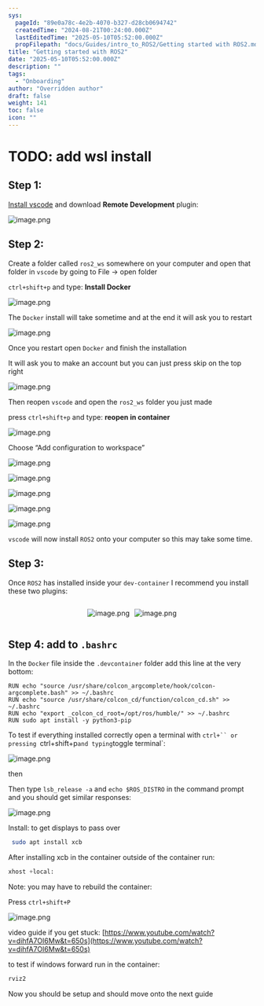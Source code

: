 ```yaml
---
sys:
  pageId: "89e0a78c-4e2b-4070-b327-d28cb0694742"
  createdTime: "2024-08-21T00:24:00.000Z"
  lastEditedTime: "2025-05-10T05:52:00.000Z"
  propFilepath: "docs/Guides/intro_to_ROS2/Getting started with ROS2.md"
title: "Getting started with ROS2"
date: "2025-05-10T05:52:00.000Z"
description: ""
tags:
  - "Onboarding"
author: "Overridden author"
draft: false
weight: 141
toc: false
icon: ""
---
```


# TODO: add wsl install

## Step 1:

[Install vscode](https://code.visualstudio.com/download) and download **Remote Development** plugin:

![image.png](https://prod-files-secure.s3.us-west-2.amazonaws.com/d518164a-d88e-44d1-a4ee-3adb3bd8bce0/efb52993-1881-4a40-b95e-6f020334f022/image.png?X-Amz-Algorithm=AWS4-HMAC-SHA256&X-Amz-Content-Sha256=UNSIGNED-PAYLOAD&X-Amz-Credential=ASIAZI2LB46653SV35QX%2F20250616%2Fus-west-2%2Fs3%2Faws4_request&X-Amz-Date=20250616T170851Z&X-Amz-Expires=3600&X-Amz-Security-Token=IQoJb3JpZ2luX2VjEHYaCXVzLXdlc3QtMiJGMEQCIFHE1J%2FY0gxhlv3n0h1E83AbuoqyALwj1OLjrVgqjK2eAiA%2BFZUJyKBpGBkGx0%2FrkRUzum1utQCt%2B7EsQGw%2FrOpkFir%2FAwhfEAAaDDYzNzQyMzE4MzgwNSIMB3%2BPwHJdJ1Xi3RZuKtwDz7VxsPEmuJ1%2Foj28i7i4L9g%2B8A16KMeo3ZaktVgAmOmg%2BOl27cqJLTCCI%2B9Nm8xrqtdgIEfLySsIKPLgzmu04JD5clALCZQ73IWLkwOTfvQaHPoEeEnjcM4y6ne8jtL2jDlV%2BECjnr%2F6g%2FJrg%2FVEg8%2F4ScFpAFzau3CxMMexrIWh8%2BgHTg5eT071OetJifnF9DAsofJ27J2YfioGX%2FxLLCejIJzC7%2Bf9fhyZvDilPjFHqSlMtd8gNchREAdiQ3te7H71xAnGz4Fdq8i%2BKDBsIr8iVarBp0eW4w1TJRXrYCEcyeOCc%2FwZlXPzimfnyUhT4PfxAXehz%2BrrC5GuKdY%2BWGsT7sAfTwwy8GqOtctrHbHsMlXPn277n9oIrv3xr6t480xqU8FgWUNyPj%2F7CjAyNzvCXL01HUkjYC%2BfghIufqYE3Q%2FZk86wOK5PWmSHJ%2B1CYb7IjYM3DoLXpxqDzEKx1pTgFZ5WwVLjf06t9s%2BuTJalzGGkRuUlnqFS2TMah5oXfQbo%2FHat0GKBoKgOso4%2F5fokSkT84wubjdUYloNqzdH4F0u9N5IOlPoRCi6L8yFs5YPsYoaezJkW9IbdmNDgyHFbapLhRDENiaday0go4XPisLnPrI4QzTwaG%2FQw98jAwgY6pgExw6XVDoAWcMPT4CrlClu797KurHQSC7iXGeiEt4ZrJZNmeYRkj6cNM9JxZgF6GpRN4l19bvvv7YuovVQFTzhuwjd8YCIPBFRodvPcstmSzXC8KjdyrJpZsivnwcsscVZ8WWFSl14On6FsIGuOoFPVMsfiDnXvrqB0lXrFLXpDzpQ%2BHTM5U5A7bGQFOtoZKs5AEK9l4zRRQxjTS3gInuietR9EcWv%2F&X-Amz-Signature=3ce6714d889ea9ef167c9f74071cc1428996086c3f6a4fe4a5be08a91e17842e&X-Amz-SignedHeaders=host&x-amz-checksum-mode=ENABLED&x-id=GetObject)

## Step 2:

Create a folder called `ros2_ws` somewhere on your computer and open that folder in `vscode` by going to File → open folder 

`ctrl+shift+p` and type: **Install Docker**

![image.png](https://prod-files-secure.s3.us-west-2.amazonaws.com/d518164a-d88e-44d1-a4ee-3adb3bd8bce0/2269dc0e-1cd5-47ff-bceb-c04ad9b2eab0/image.png?X-Amz-Algorithm=AWS4-HMAC-SHA256&X-Amz-Content-Sha256=UNSIGNED-PAYLOAD&X-Amz-Credential=ASIAZI2LB46653SV35QX%2F20250616%2Fus-west-2%2Fs3%2Faws4_request&X-Amz-Date=20250616T170851Z&X-Amz-Expires=3600&X-Amz-Security-Token=IQoJb3JpZ2luX2VjEHYaCXVzLXdlc3QtMiJGMEQCIFHE1J%2FY0gxhlv3n0h1E83AbuoqyALwj1OLjrVgqjK2eAiA%2BFZUJyKBpGBkGx0%2FrkRUzum1utQCt%2B7EsQGw%2FrOpkFir%2FAwhfEAAaDDYzNzQyMzE4MzgwNSIMB3%2BPwHJdJ1Xi3RZuKtwDz7VxsPEmuJ1%2Foj28i7i4L9g%2B8A16KMeo3ZaktVgAmOmg%2BOl27cqJLTCCI%2B9Nm8xrqtdgIEfLySsIKPLgzmu04JD5clALCZQ73IWLkwOTfvQaHPoEeEnjcM4y6ne8jtL2jDlV%2BECjnr%2F6g%2FJrg%2FVEg8%2F4ScFpAFzau3CxMMexrIWh8%2BgHTg5eT071OetJifnF9DAsofJ27J2YfioGX%2FxLLCejIJzC7%2Bf9fhyZvDilPjFHqSlMtd8gNchREAdiQ3te7H71xAnGz4Fdq8i%2BKDBsIr8iVarBp0eW4w1TJRXrYCEcyeOCc%2FwZlXPzimfnyUhT4PfxAXehz%2BrrC5GuKdY%2BWGsT7sAfTwwy8GqOtctrHbHsMlXPn277n9oIrv3xr6t480xqU8FgWUNyPj%2F7CjAyNzvCXL01HUkjYC%2BfghIufqYE3Q%2FZk86wOK5PWmSHJ%2B1CYb7IjYM3DoLXpxqDzEKx1pTgFZ5WwVLjf06t9s%2BuTJalzGGkRuUlnqFS2TMah5oXfQbo%2FHat0GKBoKgOso4%2F5fokSkT84wubjdUYloNqzdH4F0u9N5IOlPoRCi6L8yFs5YPsYoaezJkW9IbdmNDgyHFbapLhRDENiaday0go4XPisLnPrI4QzTwaG%2FQw98jAwgY6pgExw6XVDoAWcMPT4CrlClu797KurHQSC7iXGeiEt4ZrJZNmeYRkj6cNM9JxZgF6GpRN4l19bvvv7YuovVQFTzhuwjd8YCIPBFRodvPcstmSzXC8KjdyrJpZsivnwcsscVZ8WWFSl14On6FsIGuOoFPVMsfiDnXvrqB0lXrFLXpDzpQ%2BHTM5U5A7bGQFOtoZKs5AEK9l4zRRQxjTS3gInuietR9EcWv%2F&X-Amz-Signature=ae8823dae2f9147ac3f3d38b7a8c7a76df33d00c7224edcbcbd28c1e75d63750&X-Amz-SignedHeaders=host&x-amz-checksum-mode=ENABLED&x-id=GetObject)

The `Docker` install will take sometime and at the end it will ask you to restart

![image.png](https://prod-files-secure.s3.us-west-2.amazonaws.com/d518164a-d88e-44d1-a4ee-3adb3bd8bce0/ed233f78-be33-4b1f-b89c-9c346c0e961e/image.png?X-Amz-Algorithm=AWS4-HMAC-SHA256&X-Amz-Content-Sha256=UNSIGNED-PAYLOAD&X-Amz-Credential=ASIAZI2LB46653SV35QX%2F20250616%2Fus-west-2%2Fs3%2Faws4_request&X-Amz-Date=20250616T170851Z&X-Amz-Expires=3600&X-Amz-Security-Token=IQoJb3JpZ2luX2VjEHYaCXVzLXdlc3QtMiJGMEQCIFHE1J%2FY0gxhlv3n0h1E83AbuoqyALwj1OLjrVgqjK2eAiA%2BFZUJyKBpGBkGx0%2FrkRUzum1utQCt%2B7EsQGw%2FrOpkFir%2FAwhfEAAaDDYzNzQyMzE4MzgwNSIMB3%2BPwHJdJ1Xi3RZuKtwDz7VxsPEmuJ1%2Foj28i7i4L9g%2B8A16KMeo3ZaktVgAmOmg%2BOl27cqJLTCCI%2B9Nm8xrqtdgIEfLySsIKPLgzmu04JD5clALCZQ73IWLkwOTfvQaHPoEeEnjcM4y6ne8jtL2jDlV%2BECjnr%2F6g%2FJrg%2FVEg8%2F4ScFpAFzau3CxMMexrIWh8%2BgHTg5eT071OetJifnF9DAsofJ27J2YfioGX%2FxLLCejIJzC7%2Bf9fhyZvDilPjFHqSlMtd8gNchREAdiQ3te7H71xAnGz4Fdq8i%2BKDBsIr8iVarBp0eW4w1TJRXrYCEcyeOCc%2FwZlXPzimfnyUhT4PfxAXehz%2BrrC5GuKdY%2BWGsT7sAfTwwy8GqOtctrHbHsMlXPn277n9oIrv3xr6t480xqU8FgWUNyPj%2F7CjAyNzvCXL01HUkjYC%2BfghIufqYE3Q%2FZk86wOK5PWmSHJ%2B1CYb7IjYM3DoLXpxqDzEKx1pTgFZ5WwVLjf06t9s%2BuTJalzGGkRuUlnqFS2TMah5oXfQbo%2FHat0GKBoKgOso4%2F5fokSkT84wubjdUYloNqzdH4F0u9N5IOlPoRCi6L8yFs5YPsYoaezJkW9IbdmNDgyHFbapLhRDENiaday0go4XPisLnPrI4QzTwaG%2FQw98jAwgY6pgExw6XVDoAWcMPT4CrlClu797KurHQSC7iXGeiEt4ZrJZNmeYRkj6cNM9JxZgF6GpRN4l19bvvv7YuovVQFTzhuwjd8YCIPBFRodvPcstmSzXC8KjdyrJpZsivnwcsscVZ8WWFSl14On6FsIGuOoFPVMsfiDnXvrqB0lXrFLXpDzpQ%2BHTM5U5A7bGQFOtoZKs5AEK9l4zRRQxjTS3gInuietR9EcWv%2F&X-Amz-Signature=4f88b0f35d75576bbf5213ff143da66c08b031fbe902171750544fcec1a59ceb&X-Amz-SignedHeaders=host&x-amz-checksum-mode=ENABLED&x-id=GetObject)

Once you restart open `Docker` and finish the installation

It will ask you to make an account but you can just press skip on the top right

![image.png](https://prod-files-secure.s3.us-west-2.amazonaws.com/d518164a-d88e-44d1-a4ee-3adb3bd8bce0/21010ad9-1659-4fd9-9f59-9932a09b2a3d/image.png?X-Amz-Algorithm=AWS4-HMAC-SHA256&X-Amz-Content-Sha256=UNSIGNED-PAYLOAD&X-Amz-Credential=ASIAZI2LB46653SV35QX%2F20250616%2Fus-west-2%2Fs3%2Faws4_request&X-Amz-Date=20250616T170852Z&X-Amz-Expires=3600&X-Amz-Security-Token=IQoJb3JpZ2luX2VjEHYaCXVzLXdlc3QtMiJGMEQCIFHE1J%2FY0gxhlv3n0h1E83AbuoqyALwj1OLjrVgqjK2eAiA%2BFZUJyKBpGBkGx0%2FrkRUzum1utQCt%2B7EsQGw%2FrOpkFir%2FAwhfEAAaDDYzNzQyMzE4MzgwNSIMB3%2BPwHJdJ1Xi3RZuKtwDz7VxsPEmuJ1%2Foj28i7i4L9g%2B8A16KMeo3ZaktVgAmOmg%2BOl27cqJLTCCI%2B9Nm8xrqtdgIEfLySsIKPLgzmu04JD5clALCZQ73IWLkwOTfvQaHPoEeEnjcM4y6ne8jtL2jDlV%2BECjnr%2F6g%2FJrg%2FVEg8%2F4ScFpAFzau3CxMMexrIWh8%2BgHTg5eT071OetJifnF9DAsofJ27J2YfioGX%2FxLLCejIJzC7%2Bf9fhyZvDilPjFHqSlMtd8gNchREAdiQ3te7H71xAnGz4Fdq8i%2BKDBsIr8iVarBp0eW4w1TJRXrYCEcyeOCc%2FwZlXPzimfnyUhT4PfxAXehz%2BrrC5GuKdY%2BWGsT7sAfTwwy8GqOtctrHbHsMlXPn277n9oIrv3xr6t480xqU8FgWUNyPj%2F7CjAyNzvCXL01HUkjYC%2BfghIufqYE3Q%2FZk86wOK5PWmSHJ%2B1CYb7IjYM3DoLXpxqDzEKx1pTgFZ5WwVLjf06t9s%2BuTJalzGGkRuUlnqFS2TMah5oXfQbo%2FHat0GKBoKgOso4%2F5fokSkT84wubjdUYloNqzdH4F0u9N5IOlPoRCi6L8yFs5YPsYoaezJkW9IbdmNDgyHFbapLhRDENiaday0go4XPisLnPrI4QzTwaG%2FQw98jAwgY6pgExw6XVDoAWcMPT4CrlClu797KurHQSC7iXGeiEt4ZrJZNmeYRkj6cNM9JxZgF6GpRN4l19bvvv7YuovVQFTzhuwjd8YCIPBFRodvPcstmSzXC8KjdyrJpZsivnwcsscVZ8WWFSl14On6FsIGuOoFPVMsfiDnXvrqB0lXrFLXpDzpQ%2BHTM5U5A7bGQFOtoZKs5AEK9l4zRRQxjTS3gInuietR9EcWv%2F&X-Amz-Signature=74e53a1223352e3cd3c442c9ff64c76b34c7138edb220dda042ff9db79c09df6&X-Amz-SignedHeaders=host&x-amz-checksum-mode=ENABLED&x-id=GetObject)

Then reopen `vscode` and open the `ros2_ws` folder you just made

press `ctrl+shift+p` and type: **reopen in container**

![image.png](https://prod-files-secure.s3.us-west-2.amazonaws.com/d518164a-d88e-44d1-a4ee-3adb3bd8bce0/4e93b8c2-41ad-488c-8095-c74205196118/image.png?X-Amz-Algorithm=AWS4-HMAC-SHA256&X-Amz-Content-Sha256=UNSIGNED-PAYLOAD&X-Amz-Credential=ASIAZI2LB46653SV35QX%2F20250616%2Fus-west-2%2Fs3%2Faws4_request&X-Amz-Date=20250616T170851Z&X-Amz-Expires=3600&X-Amz-Security-Token=IQoJb3JpZ2luX2VjEHYaCXVzLXdlc3QtMiJGMEQCIFHE1J%2FY0gxhlv3n0h1E83AbuoqyALwj1OLjrVgqjK2eAiA%2BFZUJyKBpGBkGx0%2FrkRUzum1utQCt%2B7EsQGw%2FrOpkFir%2FAwhfEAAaDDYzNzQyMzE4MzgwNSIMB3%2BPwHJdJ1Xi3RZuKtwDz7VxsPEmuJ1%2Foj28i7i4L9g%2B8A16KMeo3ZaktVgAmOmg%2BOl27cqJLTCCI%2B9Nm8xrqtdgIEfLySsIKPLgzmu04JD5clALCZQ73IWLkwOTfvQaHPoEeEnjcM4y6ne8jtL2jDlV%2BECjnr%2F6g%2FJrg%2FVEg8%2F4ScFpAFzau3CxMMexrIWh8%2BgHTg5eT071OetJifnF9DAsofJ27J2YfioGX%2FxLLCejIJzC7%2Bf9fhyZvDilPjFHqSlMtd8gNchREAdiQ3te7H71xAnGz4Fdq8i%2BKDBsIr8iVarBp0eW4w1TJRXrYCEcyeOCc%2FwZlXPzimfnyUhT4PfxAXehz%2BrrC5GuKdY%2BWGsT7sAfTwwy8GqOtctrHbHsMlXPn277n9oIrv3xr6t480xqU8FgWUNyPj%2F7CjAyNzvCXL01HUkjYC%2BfghIufqYE3Q%2FZk86wOK5PWmSHJ%2B1CYb7IjYM3DoLXpxqDzEKx1pTgFZ5WwVLjf06t9s%2BuTJalzGGkRuUlnqFS2TMah5oXfQbo%2FHat0GKBoKgOso4%2F5fokSkT84wubjdUYloNqzdH4F0u9N5IOlPoRCi6L8yFs5YPsYoaezJkW9IbdmNDgyHFbapLhRDENiaday0go4XPisLnPrI4QzTwaG%2FQw98jAwgY6pgExw6XVDoAWcMPT4CrlClu797KurHQSC7iXGeiEt4ZrJZNmeYRkj6cNM9JxZgF6GpRN4l19bvvv7YuovVQFTzhuwjd8YCIPBFRodvPcstmSzXC8KjdyrJpZsivnwcsscVZ8WWFSl14On6FsIGuOoFPVMsfiDnXvrqB0lXrFLXpDzpQ%2BHTM5U5A7bGQFOtoZKs5AEK9l4zRRQxjTS3gInuietR9EcWv%2F&X-Amz-Signature=c83f93541d341079dd3817ffcb9e85d1e3bda605c70d47e25fc41125c3cccb61&X-Amz-SignedHeaders=host&x-amz-checksum-mode=ENABLED&x-id=GetObject)

Choose “Add configuration to workspace”

![image.png](https://prod-files-secure.s3.us-west-2.amazonaws.com/d518164a-d88e-44d1-a4ee-3adb3bd8bce0/9560b282-5060-4989-ba37-97e7b2c22476/image.png?X-Amz-Algorithm=AWS4-HMAC-SHA256&X-Amz-Content-Sha256=UNSIGNED-PAYLOAD&X-Amz-Credential=ASIAZI2LB46653SV35QX%2F20250616%2Fus-west-2%2Fs3%2Faws4_request&X-Amz-Date=20250616T170852Z&X-Amz-Expires=3600&X-Amz-Security-Token=IQoJb3JpZ2luX2VjEHYaCXVzLXdlc3QtMiJGMEQCIFHE1J%2FY0gxhlv3n0h1E83AbuoqyALwj1OLjrVgqjK2eAiA%2BFZUJyKBpGBkGx0%2FrkRUzum1utQCt%2B7EsQGw%2FrOpkFir%2FAwhfEAAaDDYzNzQyMzE4MzgwNSIMB3%2BPwHJdJ1Xi3RZuKtwDz7VxsPEmuJ1%2Foj28i7i4L9g%2B8A16KMeo3ZaktVgAmOmg%2BOl27cqJLTCCI%2B9Nm8xrqtdgIEfLySsIKPLgzmu04JD5clALCZQ73IWLkwOTfvQaHPoEeEnjcM4y6ne8jtL2jDlV%2BECjnr%2F6g%2FJrg%2FVEg8%2F4ScFpAFzau3CxMMexrIWh8%2BgHTg5eT071OetJifnF9DAsofJ27J2YfioGX%2FxLLCejIJzC7%2Bf9fhyZvDilPjFHqSlMtd8gNchREAdiQ3te7H71xAnGz4Fdq8i%2BKDBsIr8iVarBp0eW4w1TJRXrYCEcyeOCc%2FwZlXPzimfnyUhT4PfxAXehz%2BrrC5GuKdY%2BWGsT7sAfTwwy8GqOtctrHbHsMlXPn277n9oIrv3xr6t480xqU8FgWUNyPj%2F7CjAyNzvCXL01HUkjYC%2BfghIufqYE3Q%2FZk86wOK5PWmSHJ%2B1CYb7IjYM3DoLXpxqDzEKx1pTgFZ5WwVLjf06t9s%2BuTJalzGGkRuUlnqFS2TMah5oXfQbo%2FHat0GKBoKgOso4%2F5fokSkT84wubjdUYloNqzdH4F0u9N5IOlPoRCi6L8yFs5YPsYoaezJkW9IbdmNDgyHFbapLhRDENiaday0go4XPisLnPrI4QzTwaG%2FQw98jAwgY6pgExw6XVDoAWcMPT4CrlClu797KurHQSC7iXGeiEt4ZrJZNmeYRkj6cNM9JxZgF6GpRN4l19bvvv7YuovVQFTzhuwjd8YCIPBFRodvPcstmSzXC8KjdyrJpZsivnwcsscVZ8WWFSl14On6FsIGuOoFPVMsfiDnXvrqB0lXrFLXpDzpQ%2BHTM5U5A7bGQFOtoZKs5AEK9l4zRRQxjTS3gInuietR9EcWv%2F&X-Amz-Signature=e3826e32e38813382e25cfa0597efe46a4a2ede0957150c22b6423b8d9803859&X-Amz-SignedHeaders=host&x-amz-checksum-mode=ENABLED&x-id=GetObject)

![image.png](https://prod-files-secure.s3.us-west-2.amazonaws.com/d518164a-d88e-44d1-a4ee-3adb3bd8bce0/2ee63f81-886b-48e8-a553-dc6e5eac99e4/image.png?X-Amz-Algorithm=AWS4-HMAC-SHA256&X-Amz-Content-Sha256=UNSIGNED-PAYLOAD&X-Amz-Credential=ASIAZI2LB46653SV35QX%2F20250616%2Fus-west-2%2Fs3%2Faws4_request&X-Amz-Date=20250616T170851Z&X-Amz-Expires=3600&X-Amz-Security-Token=IQoJb3JpZ2luX2VjEHYaCXVzLXdlc3QtMiJGMEQCIFHE1J%2FY0gxhlv3n0h1E83AbuoqyALwj1OLjrVgqjK2eAiA%2BFZUJyKBpGBkGx0%2FrkRUzum1utQCt%2B7EsQGw%2FrOpkFir%2FAwhfEAAaDDYzNzQyMzE4MzgwNSIMB3%2BPwHJdJ1Xi3RZuKtwDz7VxsPEmuJ1%2Foj28i7i4L9g%2B8A16KMeo3ZaktVgAmOmg%2BOl27cqJLTCCI%2B9Nm8xrqtdgIEfLySsIKPLgzmu04JD5clALCZQ73IWLkwOTfvQaHPoEeEnjcM4y6ne8jtL2jDlV%2BECjnr%2F6g%2FJrg%2FVEg8%2F4ScFpAFzau3CxMMexrIWh8%2BgHTg5eT071OetJifnF9DAsofJ27J2YfioGX%2FxLLCejIJzC7%2Bf9fhyZvDilPjFHqSlMtd8gNchREAdiQ3te7H71xAnGz4Fdq8i%2BKDBsIr8iVarBp0eW4w1TJRXrYCEcyeOCc%2FwZlXPzimfnyUhT4PfxAXehz%2BrrC5GuKdY%2BWGsT7sAfTwwy8GqOtctrHbHsMlXPn277n9oIrv3xr6t480xqU8FgWUNyPj%2F7CjAyNzvCXL01HUkjYC%2BfghIufqYE3Q%2FZk86wOK5PWmSHJ%2B1CYb7IjYM3DoLXpxqDzEKx1pTgFZ5WwVLjf06t9s%2BuTJalzGGkRuUlnqFS2TMah5oXfQbo%2FHat0GKBoKgOso4%2F5fokSkT84wubjdUYloNqzdH4F0u9N5IOlPoRCi6L8yFs5YPsYoaezJkW9IbdmNDgyHFbapLhRDENiaday0go4XPisLnPrI4QzTwaG%2FQw98jAwgY6pgExw6XVDoAWcMPT4CrlClu797KurHQSC7iXGeiEt4ZrJZNmeYRkj6cNM9JxZgF6GpRN4l19bvvv7YuovVQFTzhuwjd8YCIPBFRodvPcstmSzXC8KjdyrJpZsivnwcsscVZ8WWFSl14On6FsIGuOoFPVMsfiDnXvrqB0lXrFLXpDzpQ%2BHTM5U5A7bGQFOtoZKs5AEK9l4zRRQxjTS3gInuietR9EcWv%2F&X-Amz-Signature=84197bdd7bcc6263e8a9e54d4485a07fef1046e488fa8f8bbc295f19e6f62c1b&X-Amz-SignedHeaders=host&x-amz-checksum-mode=ENABLED&x-id=GetObject)

![image.png](https://prod-files-secure.s3.us-west-2.amazonaws.com/d518164a-d88e-44d1-a4ee-3adb3bd8bce0/ae1580b2-b048-407e-aed9-b584224a7a04/image.png?X-Amz-Algorithm=AWS4-HMAC-SHA256&X-Amz-Content-Sha256=UNSIGNED-PAYLOAD&X-Amz-Credential=ASIAZI2LB46653SV35QX%2F20250616%2Fus-west-2%2Fs3%2Faws4_request&X-Amz-Date=20250616T170851Z&X-Amz-Expires=3600&X-Amz-Security-Token=IQoJb3JpZ2luX2VjEHYaCXVzLXdlc3QtMiJGMEQCIFHE1J%2FY0gxhlv3n0h1E83AbuoqyALwj1OLjrVgqjK2eAiA%2BFZUJyKBpGBkGx0%2FrkRUzum1utQCt%2B7EsQGw%2FrOpkFir%2FAwhfEAAaDDYzNzQyMzE4MzgwNSIMB3%2BPwHJdJ1Xi3RZuKtwDz7VxsPEmuJ1%2Foj28i7i4L9g%2B8A16KMeo3ZaktVgAmOmg%2BOl27cqJLTCCI%2B9Nm8xrqtdgIEfLySsIKPLgzmu04JD5clALCZQ73IWLkwOTfvQaHPoEeEnjcM4y6ne8jtL2jDlV%2BECjnr%2F6g%2FJrg%2FVEg8%2F4ScFpAFzau3CxMMexrIWh8%2BgHTg5eT071OetJifnF9DAsofJ27J2YfioGX%2FxLLCejIJzC7%2Bf9fhyZvDilPjFHqSlMtd8gNchREAdiQ3te7H71xAnGz4Fdq8i%2BKDBsIr8iVarBp0eW4w1TJRXrYCEcyeOCc%2FwZlXPzimfnyUhT4PfxAXehz%2BrrC5GuKdY%2BWGsT7sAfTwwy8GqOtctrHbHsMlXPn277n9oIrv3xr6t480xqU8FgWUNyPj%2F7CjAyNzvCXL01HUkjYC%2BfghIufqYE3Q%2FZk86wOK5PWmSHJ%2B1CYb7IjYM3DoLXpxqDzEKx1pTgFZ5WwVLjf06t9s%2BuTJalzGGkRuUlnqFS2TMah5oXfQbo%2FHat0GKBoKgOso4%2F5fokSkT84wubjdUYloNqzdH4F0u9N5IOlPoRCi6L8yFs5YPsYoaezJkW9IbdmNDgyHFbapLhRDENiaday0go4XPisLnPrI4QzTwaG%2FQw98jAwgY6pgExw6XVDoAWcMPT4CrlClu797KurHQSC7iXGeiEt4ZrJZNmeYRkj6cNM9JxZgF6GpRN4l19bvvv7YuovVQFTzhuwjd8YCIPBFRodvPcstmSzXC8KjdyrJpZsivnwcsscVZ8WWFSl14On6FsIGuOoFPVMsfiDnXvrqB0lXrFLXpDzpQ%2BHTM5U5A7bGQFOtoZKs5AEK9l4zRRQxjTS3gInuietR9EcWv%2F&X-Amz-Signature=18cd1b91224ffaca6522f38e888feda6522097eab97ff3bcd923236dd66a205e&X-Amz-SignedHeaders=host&x-amz-checksum-mode=ENABLED&x-id=GetObject)

![image.png](https://prod-files-secure.s3.us-west-2.amazonaws.com/d518164a-d88e-44d1-a4ee-3adb3bd8bce0/53255b28-f75e-430f-b9e3-c0ac8577e42b/image.png?X-Amz-Algorithm=AWS4-HMAC-SHA256&X-Amz-Content-Sha256=UNSIGNED-PAYLOAD&X-Amz-Credential=ASIAZI2LB46653SV35QX%2F20250616%2Fus-west-2%2Fs3%2Faws4_request&X-Amz-Date=20250616T170851Z&X-Amz-Expires=3600&X-Amz-Security-Token=IQoJb3JpZ2luX2VjEHYaCXVzLXdlc3QtMiJGMEQCIFHE1J%2FY0gxhlv3n0h1E83AbuoqyALwj1OLjrVgqjK2eAiA%2BFZUJyKBpGBkGx0%2FrkRUzum1utQCt%2B7EsQGw%2FrOpkFir%2FAwhfEAAaDDYzNzQyMzE4MzgwNSIMB3%2BPwHJdJ1Xi3RZuKtwDz7VxsPEmuJ1%2Foj28i7i4L9g%2B8A16KMeo3ZaktVgAmOmg%2BOl27cqJLTCCI%2B9Nm8xrqtdgIEfLySsIKPLgzmu04JD5clALCZQ73IWLkwOTfvQaHPoEeEnjcM4y6ne8jtL2jDlV%2BECjnr%2F6g%2FJrg%2FVEg8%2F4ScFpAFzau3CxMMexrIWh8%2BgHTg5eT071OetJifnF9DAsofJ27J2YfioGX%2FxLLCejIJzC7%2Bf9fhyZvDilPjFHqSlMtd8gNchREAdiQ3te7H71xAnGz4Fdq8i%2BKDBsIr8iVarBp0eW4w1TJRXrYCEcyeOCc%2FwZlXPzimfnyUhT4PfxAXehz%2BrrC5GuKdY%2BWGsT7sAfTwwy8GqOtctrHbHsMlXPn277n9oIrv3xr6t480xqU8FgWUNyPj%2F7CjAyNzvCXL01HUkjYC%2BfghIufqYE3Q%2FZk86wOK5PWmSHJ%2B1CYb7IjYM3DoLXpxqDzEKx1pTgFZ5WwVLjf06t9s%2BuTJalzGGkRuUlnqFS2TMah5oXfQbo%2FHat0GKBoKgOso4%2F5fokSkT84wubjdUYloNqzdH4F0u9N5IOlPoRCi6L8yFs5YPsYoaezJkW9IbdmNDgyHFbapLhRDENiaday0go4XPisLnPrI4QzTwaG%2FQw98jAwgY6pgExw6XVDoAWcMPT4CrlClu797KurHQSC7iXGeiEt4ZrJZNmeYRkj6cNM9JxZgF6GpRN4l19bvvv7YuovVQFTzhuwjd8YCIPBFRodvPcstmSzXC8KjdyrJpZsivnwcsscVZ8WWFSl14On6FsIGuOoFPVMsfiDnXvrqB0lXrFLXpDzpQ%2BHTM5U5A7bGQFOtoZKs5AEK9l4zRRQxjTS3gInuietR9EcWv%2F&X-Amz-Signature=0ccf33e40526098291ff689e4e5495ad908c0d7992c1ef508152e4fd4d3d6fa4&X-Amz-SignedHeaders=host&x-amz-checksum-mode=ENABLED&x-id=GetObject)

![image.png](https://prod-files-secure.s3.us-west-2.amazonaws.com/d518164a-d88e-44d1-a4ee-3adb3bd8bce0/7c562767-5af9-4ffb-97d1-327bcdf4ee00/image.png?X-Amz-Algorithm=AWS4-HMAC-SHA256&X-Amz-Content-Sha256=UNSIGNED-PAYLOAD&X-Amz-Credential=ASIAZI2LB46653SV35QX%2F20250616%2Fus-west-2%2Fs3%2Faws4_request&X-Amz-Date=20250616T170851Z&X-Amz-Expires=3600&X-Amz-Security-Token=IQoJb3JpZ2luX2VjEHYaCXVzLXdlc3QtMiJGMEQCIFHE1J%2FY0gxhlv3n0h1E83AbuoqyALwj1OLjrVgqjK2eAiA%2BFZUJyKBpGBkGx0%2FrkRUzum1utQCt%2B7EsQGw%2FrOpkFir%2FAwhfEAAaDDYzNzQyMzE4MzgwNSIMB3%2BPwHJdJ1Xi3RZuKtwDz7VxsPEmuJ1%2Foj28i7i4L9g%2B8A16KMeo3ZaktVgAmOmg%2BOl27cqJLTCCI%2B9Nm8xrqtdgIEfLySsIKPLgzmu04JD5clALCZQ73IWLkwOTfvQaHPoEeEnjcM4y6ne8jtL2jDlV%2BECjnr%2F6g%2FJrg%2FVEg8%2F4ScFpAFzau3CxMMexrIWh8%2BgHTg5eT071OetJifnF9DAsofJ27J2YfioGX%2FxLLCejIJzC7%2Bf9fhyZvDilPjFHqSlMtd8gNchREAdiQ3te7H71xAnGz4Fdq8i%2BKDBsIr8iVarBp0eW4w1TJRXrYCEcyeOCc%2FwZlXPzimfnyUhT4PfxAXehz%2BrrC5GuKdY%2BWGsT7sAfTwwy8GqOtctrHbHsMlXPn277n9oIrv3xr6t480xqU8FgWUNyPj%2F7CjAyNzvCXL01HUkjYC%2BfghIufqYE3Q%2FZk86wOK5PWmSHJ%2B1CYb7IjYM3DoLXpxqDzEKx1pTgFZ5WwVLjf06t9s%2BuTJalzGGkRuUlnqFS2TMah5oXfQbo%2FHat0GKBoKgOso4%2F5fokSkT84wubjdUYloNqzdH4F0u9N5IOlPoRCi6L8yFs5YPsYoaezJkW9IbdmNDgyHFbapLhRDENiaday0go4XPisLnPrI4QzTwaG%2FQw98jAwgY6pgExw6XVDoAWcMPT4CrlClu797KurHQSC7iXGeiEt4ZrJZNmeYRkj6cNM9JxZgF6GpRN4l19bvvv7YuovVQFTzhuwjd8YCIPBFRodvPcstmSzXC8KjdyrJpZsivnwcsscVZ8WWFSl14On6FsIGuOoFPVMsfiDnXvrqB0lXrFLXpDzpQ%2BHTM5U5A7bGQFOtoZKs5AEK9l4zRRQxjTS3gInuietR9EcWv%2F&X-Amz-Signature=92a84700516a4a24e8d11c7aff7b9a57871626f15485315cc357abf98ff0542c&X-Amz-SignedHeaders=host&x-amz-checksum-mode=ENABLED&x-id=GetObject)

`vscode` will now install `ROS2` onto your computer so this may take some time.

## Step 3:

Once `ROS2` has installed inside your `dev-container` I recommend you install these two plugins:

<div style="display: flex;flex-direction: row; column-gap:10px; max-width: 630px;justify-content: center;">
<div>

![image.png](https://prod-files-secure.s3.us-west-2.amazonaws.com/d518164a-d88e-44d1-a4ee-3adb3bd8bce0/3fc3d550-5a54-4ba1-ba6b-faa01cdb7369/image.png?X-Amz-Algorithm=AWS4-HMAC-SHA256&X-Amz-Content-Sha256=UNSIGNED-PAYLOAD&X-Amz-Credential=ASIAZI2LB466YWX7UBPS%2F20250616%2Fus-west-2%2Fs3%2Faws4_request&X-Amz-Date=20250616T170901Z&X-Amz-Expires=3600&X-Amz-Security-Token=IQoJb3JpZ2luX2VjEHYaCXVzLXdlc3QtMiJIMEYCIQCVGCZtwZuFZmcZKQZ9FcQOZimq9oNzVJaxy%2FGtrO4UngIhAJxiYSE77ApEMG3fbftSm3ZpdQetq%2BeltWGtIvMe69vjKv8DCF8QABoMNjM3NDIzMTgzODA1Igx1un9PwuUFSKwVFBcq3AP8lG4ABpqpi1OlnU6pJQOKbPtW40fH%2FyLTLzKVxF1Xzx8qdLHMjSK1dWGAC2VAkFW6pYwrlGLYd2Is%2FYvCfwYH59bTmOEME5P5Wo2Ag9QnWN3ygrRkpXembEeJYQtgvuoUTynxo6BhYzAQ85JeB0NKUIkBSpwhXSHiuswjoUmFlpL8alieXGTUKdyeb4d53wFuOKD6%2BWf9iduvUcVmpsEQ21Ioj2n4kX8c0jR3vt1%2FRHOyz9ddO3pgFV2WvVBkiL%2F3hRhXoyrfwjYuDx3a2TVyn7dUXNspvGsxGvFwtMYliGGaISbVpQxrtNwCuS%2FRRusBE39iCnVxzUsBujw3hTcTnIcFlGEd9Ixpbrru0R4JY19FDowkPqdC8R4SocInUcXIIkKWT9C6ihoLDJkH7JjKlgTZ7bMd5hXiMo2jYbYgGBEAZEEAhLJhjhQghB5aKC196oueXmVzoL%2BmZtCCsU4UWRC4Y4JzsLp44ivkcke9nfs6d8j4CD57zhaOtMwynq37VKBzH%2BWW7udHOc5bKBtxzOTsCcfpT8P7a3yuMwotzc0q2vSSWBHUloq4Iu0gn6EdWIwYcc96iKPCsb3yIbHdjB7AEE%2BcGxcF8SnwEsJtiacHlM5RrvwEwljPzjCbyMDCBjqkAfNs2rrDPx4jGkwt0%2FIF7vsnLS%2FqgaKRT%2Fjk62JXsEP1HyzXB14XB%2BHInZa4naBHoHKLAiQ%2Fla4DSzsEAwzSk7Yc%2BXS6PNubRq5PiNwB3IvwuOJv65gj35GvBcsmVvSGLqwytQOCFJe58TZKCRyiZEqXbcwD8vEaZtS3dIjdObxJZ%2BxpAe3yyvrVofyfEWIq89jO1TuSQNU%2FEQGJ4a5Egf7Hu561&X-Amz-Signature=7f466c337fcc512e44f802af281215baeac9afa1964586547c4eac9cd89dd47e&X-Amz-SignedHeaders=host&x-amz-checksum-mode=ENABLED&x-id=GetObject)

</div>
<div>

![image.png](https://prod-files-secure.s3.us-west-2.amazonaws.com/d518164a-d88e-44d1-a4ee-3adb3bd8bce0/d994cc66-13c2-4093-a5a3-f84cf4601a82/image.png?X-Amz-Algorithm=AWS4-HMAC-SHA256&X-Amz-Content-Sha256=UNSIGNED-PAYLOAD&X-Amz-Credential=ASIAZI2LB4664CIM4RHE%2F20250616%2Fus-west-2%2Fs3%2Faws4_request&X-Amz-Date=20250616T170901Z&X-Amz-Expires=3600&X-Amz-Security-Token=IQoJb3JpZ2luX2VjEHYaCXVzLXdlc3QtMiJHMEUCIQDd9Mb0VI15vKsg9xPFEWt8RAUqDK%2BGLgIDQHCzngPktgIgCAxXA86fK0ozUhM%2BRZM247VBY5PrAPDEbdInJbmMPzcq%2FwMIXxAAGgw2Mzc0MjMxODM4MDUiDIECYy6klZFLRthJWircAx9yq1%2BtyWpwITe4PU39h46mj%2FwbpdUMsVvZ7RAA3Jp5evXlC%2FUU4BeBw7UPzFdG%2FnA4Gu9kSfULEOmQE%2BTj4Bm69fG3RrPvamHS6tyR%2BNcyhDDMT%2BDZfIiHcfol2%2B5aF8ZP%2ByQQSTEQDuxwC5zPDHNWWsjgVMF9HxMqNejnv1QSRdxrhFRqMgEyLhiv%2FTrwYbBVPyuiCE51yRzLdnrFBwdoTmDCnu6qm%2Bf2dL7xQpmdnwti%2FqC2H8tUqu7q6xrumcEBDJFDXp%2By42qBHhZIYiy0Pbqir9vWwos5rc4iJ7fEF%2BjaJ4qWx8Fu55miN4e63jt840fSeCWpEF916w5pNDAD1OPl4%2B7FlunAVz6QetHHPFMU%2BMn9TJDN6hfFn4dWuwTdFfTzI9%2Fpsz2XujT88SOmeCTahtmfHtDAS2QxFszY3Is1E9KwqSXv%2Fhj2n1Aj1Y%2BN6iLgowsA%2BEHP849PZQX7Shf9CdetMBKECczwf%2FAIr5mkdMQl1QFotpEC0aGkHUoANtfQOYk%2FzHToERXm8Hy2RzoYPabHDzt86hR%2FYuS1T5PxSUIk6JOLotYKvSpG5RftPCsNBGLieCv0hDvIZHedbG%2BOhTlWAEpZDPuXWQWmYpH%2FlZ%2FaW2%2B0d0w8MLfIwMIGOqUBwbipUMCWJ2ltsqtv%2F6oTZFQHlJFhF1virJljZkl3yl5F0sOkdFNDWRMmSPdcJ5HDrmG6jtusEpZcnUSIAcoKyzcfc9Z2bzrTWZnGzI%2FEBbKhEDwqSsxhFnKHhBgChzW7ONoruxBaMx%2F2rqhHLDuO0awPCUvdtVUiwDCVpzJJBYVif8YytNb3aH0B3JPF87UYtIjY6R1889JuuEElL5EXUQsw%2BcKl&X-Amz-Signature=c3f658da1f710690d0d9dc5ec0f3c857177f82adac1119b581539fe47bbcbf77&X-Amz-SignedHeaders=host&x-amz-checksum-mode=ENABLED&x-id=GetObject)

</div>
</div>

## Step 4: add to `.bashrc`

In the `Docker` file inside the `.devcontainer` folder add this line at the very bottom: 

```docker
RUN echo "source /usr/share/colcon_argcomplete/hook/colcon-argcomplete.bash" >> ~/.bashrc
RUN echo "source /usr/share/colcon_cd/function/colcon_cd.sh" >> ~/.bashrc
RUN echo "export _colcon_cd_root=/opt/ros/humble/" >> ~/.bashrc
RUN sudo apt install -y python3-pip 
```

To test if everything installed correctly open a terminal with `ctrl+`` or pressing `ctrl+shift+p` and typing `toggle terminal`:

![image.png](https://prod-files-secure.s3.us-west-2.amazonaws.com/d518164a-d88e-44d1-a4ee-3adb3bd8bce0/6a4943d8-b04e-4c02-9a58-775f3384d1a5/image.png?X-Amz-Algorithm=AWS4-HMAC-SHA256&X-Amz-Content-Sha256=UNSIGNED-PAYLOAD&X-Amz-Credential=ASIAZI2LB46653SV35QX%2F20250616%2Fus-west-2%2Fs3%2Faws4_request&X-Amz-Date=20250616T170851Z&X-Amz-Expires=3600&X-Amz-Security-Token=IQoJb3JpZ2luX2VjEHYaCXVzLXdlc3QtMiJGMEQCIFHE1J%2FY0gxhlv3n0h1E83AbuoqyALwj1OLjrVgqjK2eAiA%2BFZUJyKBpGBkGx0%2FrkRUzum1utQCt%2B7EsQGw%2FrOpkFir%2FAwhfEAAaDDYzNzQyMzE4MzgwNSIMB3%2BPwHJdJ1Xi3RZuKtwDz7VxsPEmuJ1%2Foj28i7i4L9g%2B8A16KMeo3ZaktVgAmOmg%2BOl27cqJLTCCI%2B9Nm8xrqtdgIEfLySsIKPLgzmu04JD5clALCZQ73IWLkwOTfvQaHPoEeEnjcM4y6ne8jtL2jDlV%2BECjnr%2F6g%2FJrg%2FVEg8%2F4ScFpAFzau3CxMMexrIWh8%2BgHTg5eT071OetJifnF9DAsofJ27J2YfioGX%2FxLLCejIJzC7%2Bf9fhyZvDilPjFHqSlMtd8gNchREAdiQ3te7H71xAnGz4Fdq8i%2BKDBsIr8iVarBp0eW4w1TJRXrYCEcyeOCc%2FwZlXPzimfnyUhT4PfxAXehz%2BrrC5GuKdY%2BWGsT7sAfTwwy8GqOtctrHbHsMlXPn277n9oIrv3xr6t480xqU8FgWUNyPj%2F7CjAyNzvCXL01HUkjYC%2BfghIufqYE3Q%2FZk86wOK5PWmSHJ%2B1CYb7IjYM3DoLXpxqDzEKx1pTgFZ5WwVLjf06t9s%2BuTJalzGGkRuUlnqFS2TMah5oXfQbo%2FHat0GKBoKgOso4%2F5fokSkT84wubjdUYloNqzdH4F0u9N5IOlPoRCi6L8yFs5YPsYoaezJkW9IbdmNDgyHFbapLhRDENiaday0go4XPisLnPrI4QzTwaG%2FQw98jAwgY6pgExw6XVDoAWcMPT4CrlClu797KurHQSC7iXGeiEt4ZrJZNmeYRkj6cNM9JxZgF6GpRN4l19bvvv7YuovVQFTzhuwjd8YCIPBFRodvPcstmSzXC8KjdyrJpZsivnwcsscVZ8WWFSl14On6FsIGuOoFPVMsfiDnXvrqB0lXrFLXpDzpQ%2BHTM5U5A7bGQFOtoZKs5AEK9l4zRRQxjTS3gInuietR9EcWv%2F&X-Amz-Signature=5ae14e90ee68919f4c99f7146041c88a45defd24c5d359210115ddde2fdc21dc&X-Amz-SignedHeaders=host&x-amz-checksum-mode=ENABLED&x-id=GetObject)

then 

Then type `lsb_release -a` and `echo $ROS_DISTRO` in the command prompt and you should get similar responses:

![image.png](https://prod-files-secure.s3.us-west-2.amazonaws.com/d518164a-d88e-44d1-a4ee-3adb3bd8bce0/3e635dec-a805-4e85-8b9e-d000e5b71a4e/image.png?X-Amz-Algorithm=AWS4-HMAC-SHA256&X-Amz-Content-Sha256=UNSIGNED-PAYLOAD&X-Amz-Credential=ASIAZI2LB46653SV35QX%2F20250616%2Fus-west-2%2Fs3%2Faws4_request&X-Amz-Date=20250616T170852Z&X-Amz-Expires=3600&X-Amz-Security-Token=IQoJb3JpZ2luX2VjEHYaCXVzLXdlc3QtMiJGMEQCIFHE1J%2FY0gxhlv3n0h1E83AbuoqyALwj1OLjrVgqjK2eAiA%2BFZUJyKBpGBkGx0%2FrkRUzum1utQCt%2B7EsQGw%2FrOpkFir%2FAwhfEAAaDDYzNzQyMzE4MzgwNSIMB3%2BPwHJdJ1Xi3RZuKtwDz7VxsPEmuJ1%2Foj28i7i4L9g%2B8A16KMeo3ZaktVgAmOmg%2BOl27cqJLTCCI%2B9Nm8xrqtdgIEfLySsIKPLgzmu04JD5clALCZQ73IWLkwOTfvQaHPoEeEnjcM4y6ne8jtL2jDlV%2BECjnr%2F6g%2FJrg%2FVEg8%2F4ScFpAFzau3CxMMexrIWh8%2BgHTg5eT071OetJifnF9DAsofJ27J2YfioGX%2FxLLCejIJzC7%2Bf9fhyZvDilPjFHqSlMtd8gNchREAdiQ3te7H71xAnGz4Fdq8i%2BKDBsIr8iVarBp0eW4w1TJRXrYCEcyeOCc%2FwZlXPzimfnyUhT4PfxAXehz%2BrrC5GuKdY%2BWGsT7sAfTwwy8GqOtctrHbHsMlXPn277n9oIrv3xr6t480xqU8FgWUNyPj%2F7CjAyNzvCXL01HUkjYC%2BfghIufqYE3Q%2FZk86wOK5PWmSHJ%2B1CYb7IjYM3DoLXpxqDzEKx1pTgFZ5WwVLjf06t9s%2BuTJalzGGkRuUlnqFS2TMah5oXfQbo%2FHat0GKBoKgOso4%2F5fokSkT84wubjdUYloNqzdH4F0u9N5IOlPoRCi6L8yFs5YPsYoaezJkW9IbdmNDgyHFbapLhRDENiaday0go4XPisLnPrI4QzTwaG%2FQw98jAwgY6pgExw6XVDoAWcMPT4CrlClu797KurHQSC7iXGeiEt4ZrJZNmeYRkj6cNM9JxZgF6GpRN4l19bvvv7YuovVQFTzhuwjd8YCIPBFRodvPcstmSzXC8KjdyrJpZsivnwcsscVZ8WWFSl14On6FsIGuOoFPVMsfiDnXvrqB0lXrFLXpDzpQ%2BHTM5U5A7bGQFOtoZKs5AEK9l4zRRQxjTS3gInuietR9EcWv%2F&X-Amz-Signature=5ec8be24300e5169aef7aae019d5ee1095380d419cf6dea2ed2e6c3f5d669eae&X-Amz-SignedHeaders=host&x-amz-checksum-mode=ENABLED&x-id=GetObject)

Install:  to get displays to pass over

```bash
 sudo apt install xcb
```

After installing xcb in the container outside of the container run:

```python
xhost +local:
```

Note: you may have to rebuild the container:

Press `ctrl+shift+P`

![image.png](https://prod-files-secure.s3.us-west-2.amazonaws.com/d518164a-d88e-44d1-a4ee-3adb3bd8bce0/6c2be660-2618-4c38-9c26-53554f7a0b7b/image.png?X-Amz-Algorithm=AWS4-HMAC-SHA256&X-Amz-Content-Sha256=UNSIGNED-PAYLOAD&X-Amz-Credential=ASIAZI2LB46653SV35QX%2F20250616%2Fus-west-2%2Fs3%2Faws4_request&X-Amz-Date=20250616T170851Z&X-Amz-Expires=3600&X-Amz-Security-Token=IQoJb3JpZ2luX2VjEHYaCXVzLXdlc3QtMiJGMEQCIFHE1J%2FY0gxhlv3n0h1E83AbuoqyALwj1OLjrVgqjK2eAiA%2BFZUJyKBpGBkGx0%2FrkRUzum1utQCt%2B7EsQGw%2FrOpkFir%2FAwhfEAAaDDYzNzQyMzE4MzgwNSIMB3%2BPwHJdJ1Xi3RZuKtwDz7VxsPEmuJ1%2Foj28i7i4L9g%2B8A16KMeo3ZaktVgAmOmg%2BOl27cqJLTCCI%2B9Nm8xrqtdgIEfLySsIKPLgzmu04JD5clALCZQ73IWLkwOTfvQaHPoEeEnjcM4y6ne8jtL2jDlV%2BECjnr%2F6g%2FJrg%2FVEg8%2F4ScFpAFzau3CxMMexrIWh8%2BgHTg5eT071OetJifnF9DAsofJ27J2YfioGX%2FxLLCejIJzC7%2Bf9fhyZvDilPjFHqSlMtd8gNchREAdiQ3te7H71xAnGz4Fdq8i%2BKDBsIr8iVarBp0eW4w1TJRXrYCEcyeOCc%2FwZlXPzimfnyUhT4PfxAXehz%2BrrC5GuKdY%2BWGsT7sAfTwwy8GqOtctrHbHsMlXPn277n9oIrv3xr6t480xqU8FgWUNyPj%2F7CjAyNzvCXL01HUkjYC%2BfghIufqYE3Q%2FZk86wOK5PWmSHJ%2B1CYb7IjYM3DoLXpxqDzEKx1pTgFZ5WwVLjf06t9s%2BuTJalzGGkRuUlnqFS2TMah5oXfQbo%2FHat0GKBoKgOso4%2F5fokSkT84wubjdUYloNqzdH4F0u9N5IOlPoRCi6L8yFs5YPsYoaezJkW9IbdmNDgyHFbapLhRDENiaday0go4XPisLnPrI4QzTwaG%2FQw98jAwgY6pgExw6XVDoAWcMPT4CrlClu797KurHQSC7iXGeiEt4ZrJZNmeYRkj6cNM9JxZgF6GpRN4l19bvvv7YuovVQFTzhuwjd8YCIPBFRodvPcstmSzXC8KjdyrJpZsivnwcsscVZ8WWFSl14On6FsIGuOoFPVMsfiDnXvrqB0lXrFLXpDzpQ%2BHTM5U5A7bGQFOtoZKs5AEK9l4zRRQxjTS3gInuietR9EcWv%2F&X-Amz-Signature=cce2fb5677d722aee70769f934500f399a63e282a163c8be62d9e396bfe83f1f&X-Amz-SignedHeaders=host&x-amz-checksum-mode=ENABLED&x-id=GetObject)

video guide if you get stuck: [https://www.youtube.com/watch?v=dihfA7Ol6Mw&t=650s](https://www.youtube.com/watch?v=dihfA7Ol6Mw&t=650s)

to test if windows forward run in the container:

```bash
rviz2
```

Now you should be setup and should move onto the next guide 
